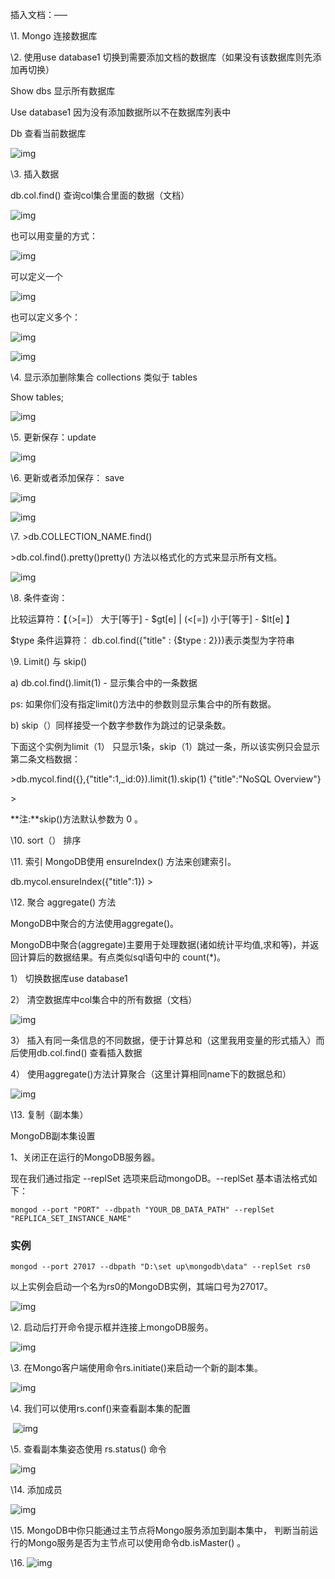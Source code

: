 插入文档：–––

\1.      Mongo 连接数据库

\2.      使用use database1 切换到需要添加文档的数据库（如果没有该数据库则先添加再切换）

Show dbs  显示所有数据库

Use database1 因为没有添加数据所以不在数据库列表中

Db 查看当前数据库

![img](file:///C:/Users/lz/AppData/Local/Temp/msohtmlclip1/01/clip_image002.jpg)

\3.      插入数据

db.col.find() 查询col集合里面的数据（文档）

![img](file:///C:/Users/lz/AppData/Local/Temp/msohtmlclip1/01/clip_image004.jpg)

也可以用变量的方式：

![img](file:///C:/Users/lz/AppData/Local/Temp/msohtmlclip1/01/clip_image006.jpg)

可以定义一个 

![img](file:///C:/Users/lz/AppData/Local/Temp/msohtmlclip1/01/clip_image008.jpg)

 

也可以定义多个：

 

![img](file:///C:/Users/lz/AppData/Local/Temp/msohtmlclip1/01/clip_image010.jpg)

![img](file:///C:/Users/lz/AppData/Local/Temp/msohtmlclip1/01/clip_image012.jpg)

 

\4.      显示添加删除集合 collections 类似于 tables

Show tables;

 

![img](file:///C:/Users/lz/AppData/Local/Temp/msohtmlclip1/01/clip_image014.jpg)    

 

\5.      更新保存：update

![img](file:///C:/Users/lz/AppData/Local/Temp/msohtmlclip1/01/clip_image016.jpg)

 

\6.      更新或者添加保存： save

 

![img](file:///C:/Users/lz/AppData/Local/Temp/msohtmlclip1/01/clip_image018.jpg)

 

![img](file:///C:/Users/lz/AppData/Local/Temp/msohtmlclip1/01/clip_image020.jpg)

 

\7.      >db.COLLECTION_NAME.find() 

\>db.col.find().pretty()pretty() 方法以格式化的方式来显示所有文档。

![img](file:///C:/Users/lz/AppData/Local/Temp/msohtmlclip1/01/clip_image022.jpg)

 

 

\8.      条件查询： 

比较运算符：【（>[=]） 大于[等于] - $gt[e]  |  (<[=]) 小于[等于] - $lt[e] 】

$type 条件运算符： db.col.find({"title" : {$type : 2}})表示类型为字符串

 

\9.      Limit() 与 skip()

a)       db.col.find().limit(1)  - 显示集合中的一条数据

ps: 如果你们没有指定limit()方法中的参数则显示集合中的所有数据。

b)       skip（）同样接受一个数字参数作为跳过的记录条数。

下面这个实例为limit（1） 只显示1条，skip（1）跳过一条，所以该实例只会显示第二条文档数据： 

\>db.mycol.find({},{"title":1,_id:0}).limit(1).skip(1) {"title":"NoSQL Overview"} 

\> 

**注:**skip()方法默认参数为 0 。

\10.   sort（） 排序

 

 

\11.   索引 MongoDB使用 ensureIndex() 方法来创建索引。

db.mycol.ensureIndex({"title":1}) >

 

 

 

\12.   聚合 aggregate() 方法

MongoDB中聚合的方法使用aggregate()。

MongoDB中聚合(aggregate)主要用于处理数据(诸如统计平均值,求和等)，并返回计算后的数据结果。有点类似sql语句中的 count(*)。

1） 切换数据库use database1

2） 清空数据库中col集合中的所有数据（文档）

![img](file:///C:/Users/lz/AppData/Local/Temp/msohtmlclip1/01/clip_image024.jpg)

3） 插入有同一条信息的不同数据，便于计算总和（这里我用变量的形式插入）而后使用db.col.find() 查看插入数据

4） 使用aggregate()方法计算聚合（这里计算相同name下的数据总和）

![img](file:///C:/Users/lz/AppData/Local/Temp/msohtmlclip1/01/clip_image026.jpg)

 

 

\13.   复制（副本集）

MongoDB副本集设置

1、关闭正在运行的MongoDB服务器。

现在我们通过指定 --replSet 选项来启动mongoDB。--replSet 基本语法格式如下：

```
mongod --port "PORT" --dbpath "YOUR_DB_DATA_PATH" --replSet "REPLICA_SET_INSTANCE_NAME"
```

### 实例

```
mongod --port 27017 --dbpath "D:\set up\mongodb\data" --replSet rs0
```

以上实例会启动一个名为rs0的MongoDB实例，其端口号为27017。

![img](file:///C:/Users/lz/AppData/Local/Temp/msohtmlclip1/01/clip_image028.jpg)

\2. 启动后打开命令提示框并连接上mongoDB服务。

![img](file:///C:/Users/lz/AppData/Local/Temp/msohtmlclip1/01/clip_image030.jpg)

\3. 在Mongo客户端使用命令rs.initiate()来启动一个新的副本集。

![img](file:///C:/Users/lz/AppData/Local/Temp/msohtmlclip1/01/clip_image032.jpg)

\4. 我们可以使用rs.conf()来查看副本集的配置

​       ![img](file:///C:/Users/lz/AppData/Local/Temp/msohtmlclip1/01/clip_image034.jpg)

\5. 查看副本集姿态使用 rs.status() 命令

![img](file:///C:/Users/lz/AppData/Local/Temp/msohtmlclip1/01/clip_image036.jpg)

 

 

\14.   添加成员

![img](file:///C:/Users/lz/AppData/Local/Temp/msohtmlclip1/01/clip_image038.jpg)

\15.   MongoDB中你只能通过主节点将Mongo服务添加到副本集中， 判断当前运行的Mongo服务是否为主节点可以使用命令db.isMaster() 。

\16.   ![img](file:///C:/Users/lz/AppData/Local/Temp/msohtmlclip1/01/clip_image040.jpg)


